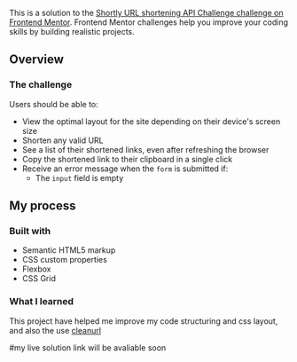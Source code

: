 This is a solution to the [Shortly URL shortening API Challenge challenge on Frontend Mentor](https://www.frontendmentor.io/challenges/url-shortening-api-landing-page-2ce3ob-G). Frontend Mentor challenges help you improve your coding skills by building realistic projects.

## Overview

### The challenge

Users should be able to:

- View the optimal layout for the site depending on their device's screen size
- Shorten any valid URL
- See a list of their shortened links, even after refreshing the browser
- Copy the shortened link to their clipboard in a single click
- Receive an error message when the `form` is submitted if:
  - The `input` field is empty

## My process

### Built with

- Semantic HTML5 markup
- CSS custom properties
- Flexbox
- CSS Grid

### What I learned

This project have helped me improve my code structuring and css layout, and also the use [cleanurl](https://cleanuri.com/docs)

#my live solution link will be avaliable soon
